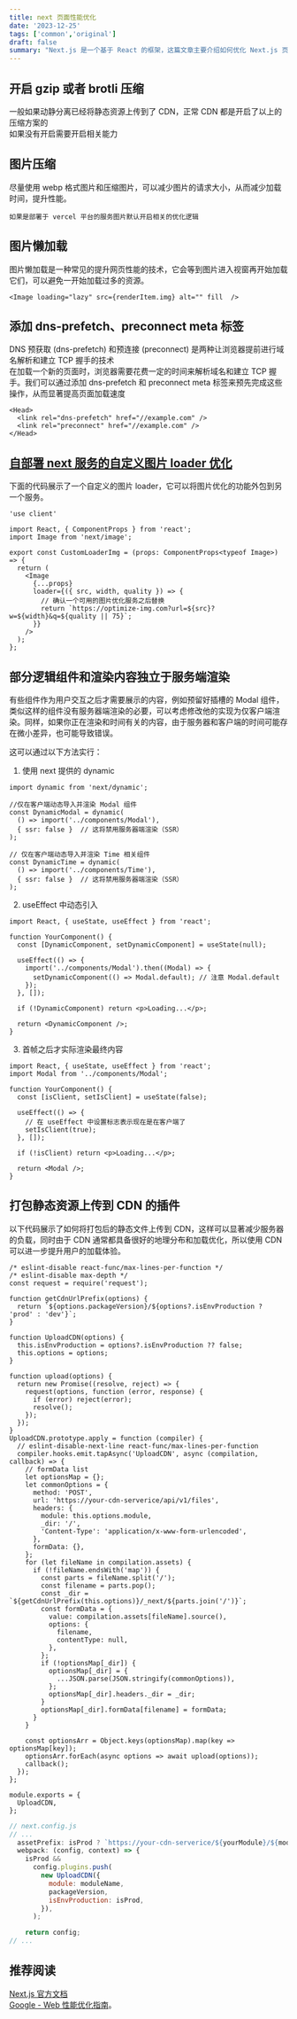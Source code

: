 ```yaml
---
title: next 页面性能优化
date: '2023-12-25'
tags: ['common','original']
draft: false
summary: "Next.js 是一个基于 React 的框架，这篇文章主要介绍如何优化 Next.js 页面性能，提高网页加载速度和用户体验。"
---
```


<TOCInlineWithSticky toc={props.toc} />

## 开启 gzip 或者 brotli 压缩

一般如果动静分离已经将静态资源上传到了 CDN，正常 CDN 都是开启了以上的压缩方案的  
如果没有开启需要开启相关能力

## 图片压缩

尽量使用 webp 格式图片和压缩图片，可以减少图片的请求大小，从而减少加载时间，提升性能。  
```
如果是部署于 vercel 平台的服务图片默认开启相关的优化逻辑
```

## 图片懒加载

图片懒加载是一种常见的提升网页性能的技术，它会等到图片进入视窗再开始加载它们，可以避免一开始加载过多的资源。

```tsx
<Image loading="lazy" src={renderItem.img} alt="" fill  />
```

## 添加 dns-prefetch、preconnect meta 标签

DNS 预获取 (dns-prefetch) 和预连接 (preconnect) 是两种让浏览器提前进行域名解析和建立 TCP 握手的技术  
在加载一个新的页面时，浏览器需要花费一定的时间来解析域名和建立 TCP 握手。我们可以通过添加 dns-prefetch 和 preconnect meta 标签来预先完成这些操作，从而显著提高页面加载速度

```tsx
<Head>
  <link rel="dns-prefetch" href="//example.com" />
  <link rel="preconnect" href="//example.com" />
</Head>
```

## [自部署 next 服务的自定义图片 loader 优化](https://nextjs.org/docs/app/api-reference/components/image#loader)

下面的代码展示了一个自定义的图片 loader，它可以将图片优化的功能外包到另一个服务。

```tsx
'use client'

import React, { ComponentProps } from 'react';
import Image from 'next/image';

export const CustomLoaderImg = (props: ComponentProps<typeof Image>) => {
  return (
    <Image
      {...props}
      loader={({ src, width, quality }) => {
        // 确认一个可用的图片优化服务之后替换
        return `https://optimize-img.com?url=${src}?w=${width}&q=${quality || 75}`;
      }}
    />
  );
};
```

## 部分逻辑组件和渲染内容独立于服务端渲染

有些组件作为用户交互之后才需要展示的内容，例如预留好插槽的 Modal 组件，类似这样的组件没有服务器端渲染的必要，可以考虑修改他的实现为仅客户端渲染。同样，如果你正在渲染和时间有关的内容，由于服务器和客户端的时间可能存在微小差异，也可能导致错误。

这可以通过以下方法实行：

1. 使用 next 提供的 dynamic 

```tsx
import dynamic from 'next/dynamic';

//仅在客户端动态导入并渲染 Modal 组件
const DynamicModal = dynamic(
  () => import('../components/Modal'),
  { ssr: false }  // 这将禁用服务器端渲染（SSR）
);

// 仅在客户端动态导入并渲染 Time 相关组件
const DynamicTime = dynamic(
  () => import('../components/Time'),
  { ssr: false }  // 这将禁用服务器端渲染（SSR）
);
```

2. useEffect 中动态引入

```tsx
import React, { useState, useEffect } from 'react';

function YourComponent() {
  const [DynamicComponent, setDynamicComponent] = useState(null);

  useEffect(() => {
    import('../components/Modal').then((Modal) => {
      setDynamicComponent(() => Modal.default); // 注意 Modal.default
    });
  }, []);

  if (!DynamicComponent) return <p>Loading...</p>;

  return <DynamicComponent />;
}
```

3. 首帧之后才实际渲染最终内容

```tsx
import React, { useState, useEffect } from 'react';
import Modal from '../components/Modal';

function YourComponent() {
  const [isClient, setIsClient] = useState(false);

  useEffect(() => {
    // 在 useEffect 中设置标志表示现在是在客户端了
    setIsClient(true);
  }, []);

  if (!isClient) return <p>Loading...</p>;

  return <Modal />;
}
```

## 打包静态资源上传到 CDN 的插件

以下代码展示了如何将打包后的静态文件上传到 CDN，这样可以显著减少服务器的负载，同时由于 CDN 通常都具备很好的地理分布和加载优化，所以使用 CDN 可以进一步提升用户的加载体验。

```tsx
/* eslint-disable react-func/max-lines-per-function */
/* eslint-disable max-depth */
const request = require('request');

function getCdnUrlPrefix(options) {
  return `${options.packageVersion}/${options?.isEnvProduction ? 'prod' : 'dev'}`;
}

function UploadCDN(options) {
  this.isEnvProduction = options?.isEnvProduction ?? false;
  this.options = options;
}

function upload(options) {
  return new Promise((resolve, reject) => {
    request(options, function (error, response) {
      if (error) reject(error);
      resolve();
    });
  });
}
UploadCDN.prototype.apply = function (compiler) {
  // eslint-disable-next-line react-func/max-lines-per-function
  compiler.hooks.emit.tapAsync('UploadCDN', async (compilation, callback) => {
    // formData list
    let optionsMap = {};
    let commonOptions = {
      method: 'POST',
      url: 'https://your-cdn-serverice/api/v1/files',
      headers: {
        module: this.options.module,
        _dir: '/',
        'Content-Type': 'application/x-www-form-urlencoded',
      },
      formData: {},
    };
    for (let fileName in compilation.assets) {
      if (!fileName.endsWith('map')) {
        const parts = fileName.split('/');
        const filename = parts.pop();
        const _dir = `${getCdnUrlPrefix(this.options)}/_next/${parts.join('/')}`;
        const formData = {
          value: compilation.assets[fileName].source(),
          options: {
            filename,
            contentType: null,
          },
        };
        if (!optionsMap[_dir]) {
          optionsMap[_dir] = {
            ...JSON.parse(JSON.stringify(commonOptions)),
          };
          optionsMap[_dir].headers._dir = _dir;
        }
        optionsMap[_dir].formData[filename] = formData;
      }
    }

    const optionsArr = Object.keys(optionsMap).map(key => optionsMap[key]);
    optionsArr.forEach(async options => await upload(options));
    callback();
  });
};

module.exports = {
  UploadCDN,
};
```

```js
// next.config.js
// ...
  assetPrefix: isProd ? `https://your-cdn-serverice/${yourModule}/${moduleName}/${packageVersion}/prod` : undefined,
  webpack: (config, context) => {
    isProd &&
      config.plugins.push(
        new UploadCDN({
          module: moduleName,
          packageVersion,
          isEnvProduction: isProd,
        }),
      );

    return config;
// ...
```

## 推荐阅读

[Next.js 官方文档](https://nextjs.org/docs/)  
[Google - Web 性能优化指南](https://developers.google.com/web/fundamentals/performance/why-performance-matters/)。
